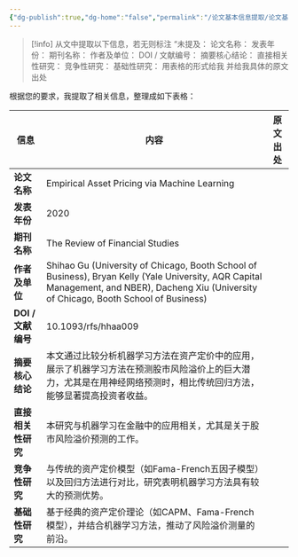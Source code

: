 ```yaml
---
{"dg-publish":true,"dg-home":"false","permalink":"/论文基本信息提取/论文基本信息提取-ChatGPT/","tags":["gardenEntry"],"dgPassFrontmatter":true,"created":"2025-06-15T22:39:19.024+08:00"}
---
```



> [!info]
> 从文中提取以下信息，若无则标注 “未提及： 
> 论文名称： 
> 发表年份： 
> 期刊名称： 
> 作者及单位： 
> DOI / 文献编号： 
> 摘要核心结论： 
> 直接相关性研究：
> 竞争性研究：
> 基础性研究：
> 用表格的形式给我
> 并给我具体的原文出处

根据您的要求，我提取了相关信息，整理成如下表格：

|**信息**|**内容**|**原文出处**|
|---|---|---|
|**论文名称**|Empirical Asset Pricing via Machine Learning||
|**发表年份**|2020||
|**期刊名称**|The Review of Financial Studies||
|**作者及单位**|Shihao Gu (University of Chicago, Booth School of Business), Bryan Kelly (Yale University, AQR Capital Management, and NBER), Dacheng Xiu (University of Chicago, Booth School of Business)||
|**DOI / 文献编号**|10.1093/rfs/hhaa009||
|**摘要核心结论**|本文通过比较分析机器学习方法在资产定价中的应用，展示了机器学习方法在预测股市风险溢价上的巨大潜力，尤其是在用神经网络预测时，相比传统回归方法，能够显著提高投资者收益。||
|**直接相关性研究**|本研究与机器学习在金融中的应用相关，尤其是关于股市风险溢价预测的工作。||
|**竞争性研究**|与传统的资产定价模型（如Fama-French五因子模型）以及回归方法进行对比，研究表明机器学习方法具有较大的预测优势。||
|**基础性研究**|基于经典的资产定价理论（如CAPM、Fama-French模型），并结合机器学习方法，推动了风险溢价测量的前沿。|
